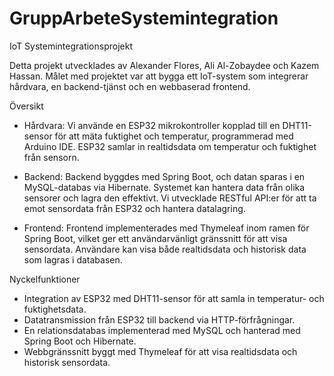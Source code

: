 # GruppArbeteSystemintegration

IoT Systemintegrationsprojekt

Detta projekt utvecklades av Alexander Flores, Ali Al-Zobaydee och Kazem Hassan. Målet med projektet var att bygga ett IoT-system som integrerar hårdvara, en backend-tjänst och en webbaserad frontend.

 Översikt
 
- Hårdvara: Vi använde en ESP32 mikrokontroller kopplad till en DHT11-sensor för att mäta fuktighet och temperatur, programmerad med Arduino IDE. ESP32 samlar in realtidsdata om temperatur och fuktighet från sensorn.
  
- Backend: Backend byggdes med Spring Boot, och datan sparas i en MySQL-databas via Hibernate. Systemet kan hantera data från olika sensorer och lagra den effektivt. Vi utvecklade RESTful API:er för att ta emot sensordata från ESP32 och hantera datalagring.

- Frontend: Frontend implementerades med Thymeleaf inom ramen för Spring Boot, vilket ger ett användarvänligt gränssnitt för att visa sensordata. Användare kan visa både realtidsdata och historisk data som lagras i databasen.

 Nyckelfunktioner

- Integration av ESP32 med DHT11-sensor för att samla in temperatur- och fuktighetsdata.
- Datatransmission från ESP32 till backend via HTTP-förfrågningar.
- En relationsdatabas implementerad med MySQL och hanterad med Spring Boot och Hibernate.
- Webbgränssnitt byggt med Thymeleaf för att visa realtidsdata och historisk sensordata.
